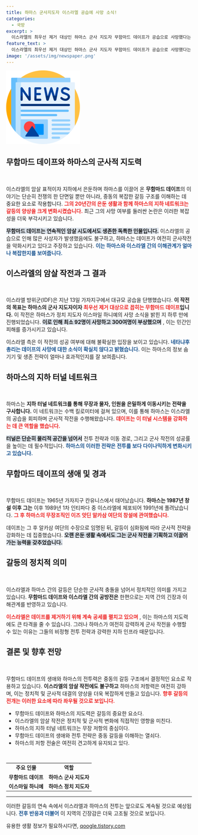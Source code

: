 ```yaml
---
title: 하마스 군사지도자 이스라엘 공습에 사망 소식!
categories:
  - 국방
excerpt: >
  이스라엘의 최우선 제거 대상인 하마스 군사 지도자 무함마드 데이프가 공습으로 사망했다는 소식이 전해졌다. 20년간 은둔생활을 해온 그는 그림자 사령관으로 불리며, 이스라엘의 암살 시도를 여섯 차례 넘겼던 인물이다.
feature_text: >
  이스라엘의 최우선 제거 대상인 하마스 군사 지도자 무함마드 데이프가 공습으로 사망했다는 소식이 전해졌다. 20년간 은둔생활을 해온 그는 그림자 사령관으로 불리며, 이스라엘의 암살 시도를 여섯 차례 넘겼던 인물이다.
image: '/assets/img/newspaper.png'
---
```


<p><img src="/assets/img/newspaper.png" alt="kimp 속보" /></p>

<h2 data-ke-size="size26">무함마드 데이프와 하마스의 군사적 지도력</h2>

<p data-ke-size="size16">&nbsp;</p>

<p>이스라엘의 암살 표적이자 지하에서 은둔하며 하마스를 이끌어 온 <b>무함마드 데이프</b>의 이야기는 단순히 전쟁의 한 단면일 뿐만 아니라, 중동의 복잡한 갈등 구조를 이해하는 데 중요한 요소로 작용합니다. <b><span style="color: #ee2323;">그의 20년간의 은둔 생활과 함께 하마스의 지하 네트워크는 갈등의 양상을 크게 변화시켰습니다.</span></b> 최근 그의 사망 여부를 둘러싼 논란은 이러한 복잡성을 더욱 부각시키고 있습니다. </p>

<p><b><span style="background-color: #21538527;">무함마드 데이프는 연속적인 암살 시도에서도 생존한 독특한 인물입니다.</span></b> 이스라엘의 공습으로 인해 많은 사상자가 발생했음에도 불구하고, 하마스는 데이프가 여전히 군사작전을 악화시키고 있다고 주장하고 있습니다. <b><span style="color: #1a5490;">이는 하마스와 이스라엘 간의 이해관계가 얼마나 복잡한지를 보여줍니다.</span></b></p>

<h2 data-ke-size="size26">이스라엘의 암살 작전과 그 결과</h2>

<p data-ke-size="size16">&nbsp;</p>

<p>이스라엘 방위군(IDF)은 지난 13일 가자지구에서 대규모 공습을 단행했습니다. <b>이 작전의 목표는 하마스의 군사 지도자이자 <span style="color: #ee2323;">최우선 제거 대상으로 꼽히는 무함마드 데이프</span>입니다.</b> 이 작전은 하마스가 정치 지도자 이스마일 하니예의 사망 소식을 밝힌 지 하루 만에 진행되었습니다. <b><span style="background-color: #21538527;">이로 인해 최소 92명이 사망하고 300여명이 부상했으며</span></b> , 이는 민간인 피해를 증가시키고 있습니다. </p>

<p>이스라엘 측은 이 작전의 성공 여부에 대해 불확실한 입장을 보이고 있습니다. <b><span style="color: #1a5490;">네타냐후 총리는 데이프의 사망에 대한 소식이 확실치 않다고 밝혔습니다.</span></b> 이는 하마스의 정보 숨기기 및 생존 전략이 얼마나 효과적인지를 잘 보여줍니다. </p>

<h2 data-ke-size="size26">하마스의 지하 터널 네트워크</h2>

<p data-ke-size="size16">&nbsp;</p>

<p>하마스는 <b>지하 터널 네트워크를 통해 무장과 물자, 인원을 은밀하게 이동시키는 전략을 구사합니다.</b> 이 네트워크는 수백 킬로미터에 걸쳐 있으며, 이를 통해 하마스는 이스라엘의 공습을 회피하며 군사적 작전을 수행해왔습니다. <b><span style="color: #ee2323;">데이프는 이 터널 시스템을 강화하는 데 큰 역할을 했습니다.</span></b></p>

<p><b><span style="background-color: #21538527;">터널은 단순히 물리적 공간을 넘어서</span></b>  전투 전략과 이동 경로, 그리고 군사 작전의 성공률을 높이는 데 필수적입니다. <b><span style="color: #1a5490;">하마스의 이러한 전략은 전투를 보다 다이나믹하게 변화시키고 있습니다.</span></b></p>

<h2 data-ke-size="size26">무함마드 데이프의 생애 및 경과</h2>

<p data-ke-size="size16">&nbsp;</p>

<p>무함마드 데이프는 1965년 가자지구 칸유니스에서 태어났습니다. <b>하마스는 1987년 창설 이후 그는</b> 이후 1989년 1차 인티파다 중 이스라엘에 체포되어 1991년에 풀려났습니다. <b><span style="color: #ee2323;">그 후 하마스의 무장조직인 이즈 앗딘 알카삼 여단의 창설에 관여했습니다.</span></b> </p>

<p>데이프는 그 후 알카삼 여단의 수장으로 임명된 뒤, 갈등이 심화됨에 따라 군사적 전략을 강화하는 데 집중했습니다. <b><span style="background-color: #21538527;">오랜 은둔 생활 속에서도 그는 군사 작전을 기획하고 이끌어가는 능력을 갖추었습니다.</span></b> </p>

<h2 data-ke-size="size26">갈등의 정치적 의미</h2>

<p data-ke-size="size16">&nbsp;</p>

<p>이스라엘과 하마스 간의 갈등은 단순한 군사적 충돌을 넘어서 정치적인 의미를 가지고 있습니다. <b>무함마드 데이프와 이스라엘 간의 공방전은</b> 한편으로는 지역 간의 긴장과 이해관계를 반영하고 있습니다. </p>

<p><b><span style="color: #ee2323;">이스라엘은 데이프를 제거하기 위해 계속 공세를 펼치고 있으며</span></b> , 이는 하마스의 지도력에도 큰 타격을 줄 수 있습니다. 그러나 하마스가 여전히 강력하게 군사 작전을 수행할 수 있는 이유는 그들의 비정형 전투 전략과 강력한 지하 인프라 때문입니다.</p>

<h2 data-ke-size="size26">결론 및 향후 전망</h2>

<p data-ke-size="size16">&nbsp;</p>

<p>무함마드 데이프의 생애와 하마스의 전투력은 중동의 갈등 구조에서 결정적인 요소로 작용하고 있습니다. <b>이스라엘의 암살 작전에도 불구하고</b> 하마스의 저항력은 여전히 강하며, 이는 정치적 및 군사적 대결의 양상을 더욱 복잡하게 만들고 있습니다. <b><span style="color: #ee2323;">향후 갈등의 전개는 이러한 요소에 따라 좌우될 것으로 보입니다.</span></b> </p>

<div>
<ul>
    <li>무함마드 데이프와 하마스의 지도력은 갈등의 중요한 요소다.</li>
    <li>이스라엘의 암살 작전은 정치적 및 군사적 변화에 직접적인 영향을 미친다.</li>
    <li>하마스의 지하 터널 네트워크는 무장 저항의 중심이다.</li>
    <li>무함마드 데이프의 생애와 전투 전략은 중동 갈등을 이해하는 열쇠다.</li>
    <li>하마스의 저항 전술은 여전히 견고하게 유지되고 있다.</li>
</ul>
</div>

<p data-ke-size="size16">&nbsp;</p>

<table>
    <tr>
        <td style="text-align: center; height: 17px;"><b>주요 인물</b></td>
        <td style="text-align: center; height: 17px;"><b>역할</b></td>
    </tr>
    <tr>
        <td style="text-align: center; height: 17px;"><b>무함마드 데이프</b></td>
        <td style="text-align: center; height: 17px;"><b>하마스 군사 지도자</b></td>
    </tr>
    <tr>
        <td style="text-align: center; height: 17px;"><b>이스마일 하니예</b></td>
        <td style="text-align: center; height: 17px;"><b>하마스 정치 지도자</b></td>
    </tr>
</table>   

<hr/>

<p>이러한 갈등의 연속 속에서 이스라엘과 하마스의 전투는 앞으로도 계속될 것으로 예상됩니다. <b><span style="color: #1a5490;">전후 반응과 더불어</span></b> 이 지역의 긴장감은 더욱 고조될 것으로 보입니다.</p>
유용한 생활 정보가 필요하시다면, <a href="https://qoogle.tistory.com" rel="dofollow">qoogle.tistory.com</a>



